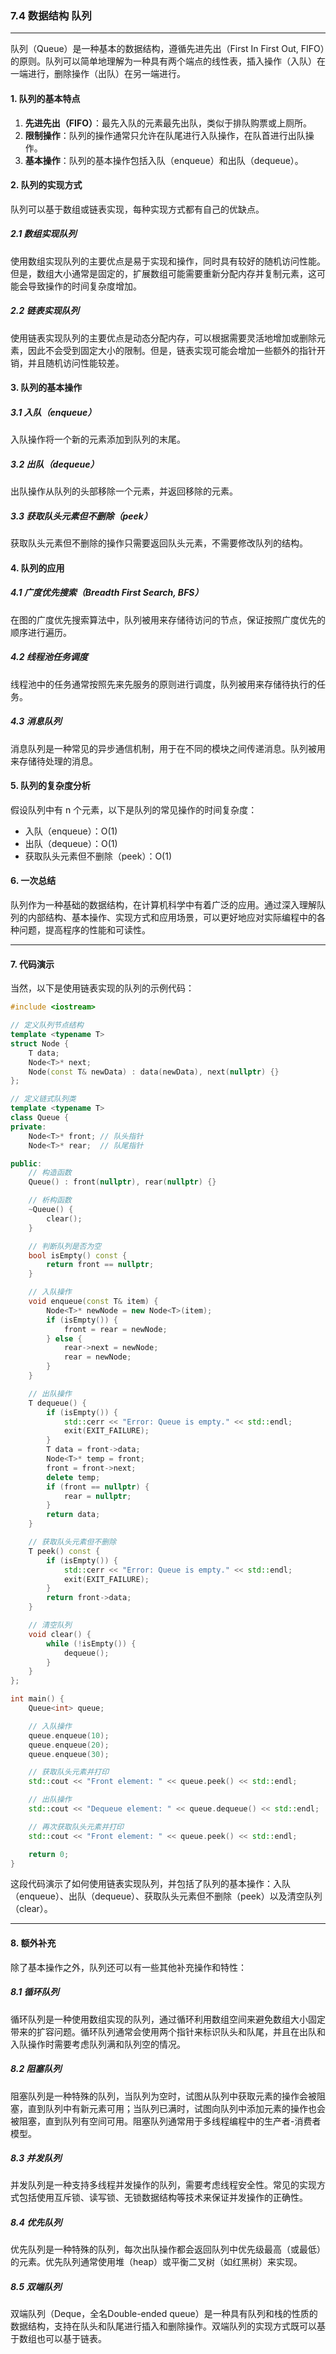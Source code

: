 ### 7.4 数据结构 队列

------

队列（Queue）是一种基本的数据结构，遵循先进先出（First In First Out, FIFO）的原则。队列可以简单地理解为一种具有两个端点的线性表，插入操作（入队）在一端进行，删除操作（出队）在另一端进行。

#### 1. 队列的基本特点

1. **先进先出（FIFO）**：最先入队的元素最先出队，类似于排队购票或上厕所。
2. **限制操作**：队列的操作通常只允许在队尾进行入队操作，在队首进行出队操作。
3. **基本操作**：队列的基本操作包括入队（enqueue）和出队（dequeue）。

#### 2. 队列的实现方式

队列可以基于数组或链表实现，每种实现方式都有自己的优缺点。

##### 2.1 数组实现队列

使用数组实现队列的主要优点是易于实现和操作，同时具有较好的随机访问性能。但是，数组大小通常是固定的，扩展数组可能需要重新分配内存并复制元素，这可能会导致操作的时间复杂度增加。

##### 2.2 链表实现队列

使用链表实现队列的主要优点是动态分配内存，可以根据需要灵活地增加或删除元素，因此不会受到固定大小的限制。但是，链表实现可能会增加一些额外的指针开销，并且随机访问性能较差。

#### 3. 队列的基本操作

##### 3.1 入队（enqueue）

入队操作将一个新的元素添加到队列的末尾。

##### 3.2 出队（dequeue）

出队操作从队列的头部移除一个元素，并返回移除的元素。

##### 3.3 获取队头元素但不删除（peek）

获取队头元素但不删除的操作只需要返回队头元素，不需要修改队列的结构。

#### 4. 队列的应用

##### 4.1 广度优先搜索（Breadth First Search, BFS）

在图的广度优先搜索算法中，队列被用来存储待访问的节点，保证按照广度优先的顺序进行遍历。

##### 4.2 线程池任务调度

线程池中的任务通常按照先来先服务的原则进行调度，队列被用来存储待执行的任务。

##### 4.3 消息队列

消息队列是一种常见的异步通信机制，用于在不同的模块之间传递消息。队列被用来存储待处理的消息。

#### 5. 队列的复杂度分析

假设队列中有 n 个元素，以下是队列的常见操作的时间复杂度：

- 入队（enqueue）：O(1)
- 出队（dequeue）：O(1)
- 获取队头元素但不删除（peek）：O(1)

#### 6. 一次总结

队列作为一种基础的数据结构，在计算机科学中有着广泛的应用。通过深入理解队列的内部结构、基本操作、实现方式和应用场景，可以更好地应对实际编程中的各种问题，提高程序的性能和可读性。

------

#### 7. 代码演示

当然，以下是使用链表实现的队列的示例代码：

```cpp
#include <iostream>

// 定义队列节点结构
template <typename T>
struct Node {
    T data;
    Node<T>* next;
    Node(const T& newData) : data(newData), next(nullptr) {}
};

// 定义链式队列类
template <typename T>
class Queue {
private:
    Node<T>* front; // 队头指针
    Node<T>* rear;  // 队尾指针

public:
    // 构造函数
    Queue() : front(nullptr), rear(nullptr) {}

    // 析构函数
    ~Queue() {
        clear();
    }

    // 判断队列是否为空
    bool isEmpty() const {
        return front == nullptr;
    }

    // 入队操作
    void enqueue(const T& item) {
        Node<T>* newNode = new Node<T>(item);
        if (isEmpty()) {
            front = rear = newNode;
        } else {
            rear->next = newNode;
            rear = newNode;
        }
    }

    // 出队操作
    T dequeue() {
        if (isEmpty()) {
            std::cerr << "Error: Queue is empty." << std::endl;
            exit(EXIT_FAILURE);
        }
        T data = front->data;
        Node<T>* temp = front;
        front = front->next;
        delete temp;
        if (front == nullptr) {
            rear = nullptr;
        }
        return data;
    }

    // 获取队头元素但不删除
    T peek() const {
        if (isEmpty()) {
            std::cerr << "Error: Queue is empty." << std::endl;
            exit(EXIT_FAILURE);
        }
        return front->data;
    }

    // 清空队列
    void clear() {
        while (!isEmpty()) {
            dequeue();
        }
    }
};

int main() {
    Queue<int> queue;

    // 入队操作
    queue.enqueue(10);
    queue.enqueue(20);
    queue.enqueue(30);

    // 获取队头元素并打印
    std::cout << "Front element: " << queue.peek() << std::endl;

    // 出队操作
    std::cout << "Dequeue element: " << queue.dequeue() << std::endl;

    // 再次获取队头元素并打印
    std::cout << "Front element: " << queue.peek() << std::endl;

    return 0;
}
```

这段代码演示了如何使用链表实现队列，并包括了队列的基本操作：入队（enqueue）、出队（dequeue）、获取队头元素但不删除（peek）以及清空队列（clear）。

------

#### 8. 额外补充

除了基本操作之外，队列还可以有一些其他补充操作和特性：

##### 8.1 循环队列

循环队列是一种使用数组实现的队列，通过循环利用数组空间来避免数组大小固定带来的扩容问题。循环队列通常会使用两个指针来标识队头和队尾，并且在出队和入队操作时需要考虑队列满和队列空的情况。

##### 8.2 阻塞队列

阻塞队列是一种特殊的队列，当队列为空时，试图从队列中获取元素的操作会被阻塞，直到队列中有新元素可用；当队列已满时，试图向队列中添加元素的操作也会被阻塞，直到队列有空间可用。阻塞队列通常用于多线程编程中的生产者-消费者模型。

##### 8.3 并发队列

并发队列是一种支持多线程并发操作的队列，需要考虑线程安全性。常见的实现方式包括使用互斥锁、读写锁、无锁数据结构等技术来保证并发操作的正确性。

##### 8.4 优先队列

优先队列是一种特殊的队列，每次出队操作都会返回队列中优先级最高（或最低）的元素。优先队列通常使用堆（heap）或平衡二叉树（如红黑树）来实现。

##### 8.5 双端队列

双端队列（Deque，全名Double-ended queue）是一种具有队列和栈的性质的数据结构，支持在队头和队尾进行插入和删除操作。双端队列的实现方式既可以基于数组也可以基于链表。
